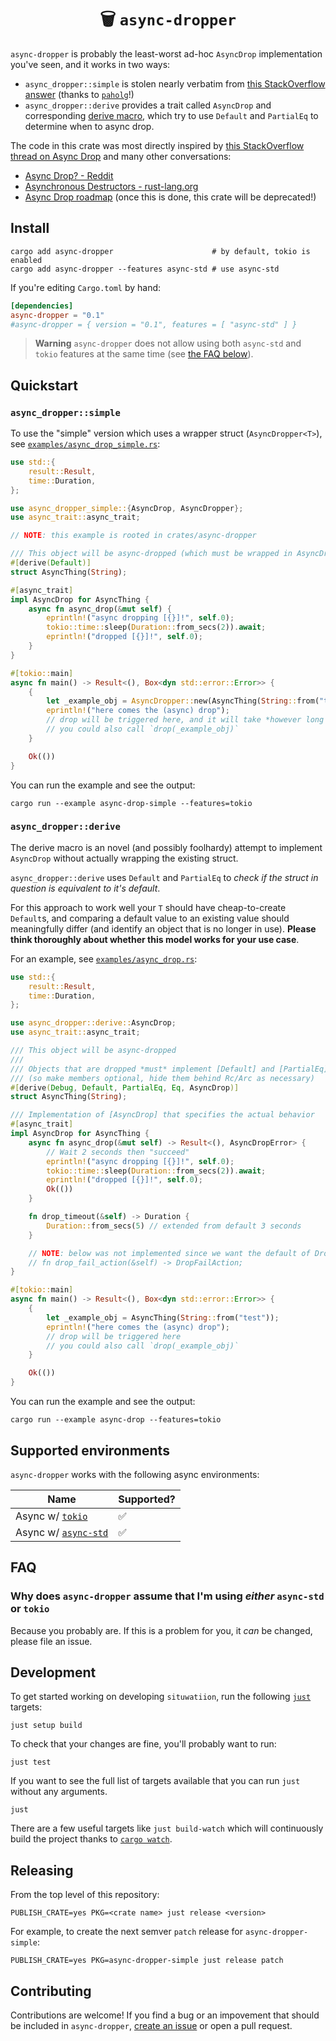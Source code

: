 <h1 align="center">🗑  <code>async-dropper</code></h1>

`async-dropper` is probably the least-worst ad-hoc `AsyncDrop` implementation you've seen, and it works in two ways:

- `async_dropper::simple` is stolen nearly verbatim from [this StackOverflow answer](https://stackoverflow.com/a/75584109) (thanks to [`paholg`](https://stackoverflow.com/users/2977291/paholg)!)
- `async_dropper::derive` provides a trait called `AsyncDrop` and corresponding [derive macro][rust-derive-macro], which try to use `Default` and `PartialEq` to determine when to async drop.

The code in this crate was most directly inspired by [this StackOverflow thread on Async Drop](https://stackoverflow.com/questions/71541765/rust-async-drop) and many other conversations:

- [Async Drop? - Reddit](https://www.reddit.com/r/rust/comments/vckd9h/async_drop/)
- [Asynchronous Destructors - rust-lang.org](https://internals.rust-lang.org/t/asynchronous-destructors/11127)
- [Async Drop roadmap](https://rust-lang.github.io/async-fundamentals-initiative/roadmap/async_drop.html) (once this is done, this crate will be deprecated!)

[rust-derive-macro]: https://doc.rust-lang.org/reference/procedural-macros.html#derive-macros

## Install

```console
cargo add async-dropper                      # by default, tokio is enabled
cargo add async-dropper --features async-std # use async-std
```

If you're editing `Cargo.toml` by hand:

```toml
[dependencies]
async-dropper = "0.1"
#async-dropper = { version = "0.1", features = [ "async-std" ] }
```

> **Warning**
> `async-dropper` does not allow using both `async-std` and `tokio` features at the same time (see [the FAQ below](#FAQ)).

## Quickstart

### `async_dropper::simple`

To use the "simple" version which uses a wrapper struct (`AsyncDropper<T>`), see [`examples/async_drop_simple.rs`](./examples/async_drop_simple.rs):

```rust
use std::{
    result::Result,
    time::Duration,
};

use async_dropper_simple::{AsyncDrop, AsyncDropper};
use async_trait::async_trait;

// NOTE: this example is rooted in crates/async-dropper

/// This object will be async-dropped (which must be wrapped in AsyncDropper)
#[derive(Default)]
struct AsyncThing(String);

#[async_trait]
impl AsyncDrop for AsyncThing {
    async fn async_drop(&mut self) {
        eprintln!("async dropping [{}]!", self.0);
        tokio::time::sleep(Duration::from_secs(2)).await;
        eprintln!("dropped [{}]!", self.0);
    }
}

#[tokio::main]
async fn main() -> Result<(), Box<dyn std::error::Error>> {
    {
        let _example_obj = AsyncDropper::new(AsyncThing(String::from("test")));
        eprintln!("here comes the (async) drop");
        // drop will be triggered here, and it will take *however long it takes*
        // you could also call `drop(_example_obj)`
    }

    Ok(())
}

```

You can run the example and see the output:

```console
cargo run --example async-drop-simple --features=tokio
```

### `async_dropper::derive`

The derive macro is an novel (and possibly foolhardy) attempt to implement `AsyncDrop` without actually wrapping the existing struct. 

`async_dropper::derive` uses `Default` and `PartialEq` to *check if the struct in question is equivalent to it's default*.

For this approach to work well your `T` should have cheap-to-create `Default`s, and comparing a default value to an existing value should meaningfully differ (and identify an object that is no longer in use). **Please think thoroughly about whether this model works for your use case**.

For an example, see [`examples/async_drop.rs`](./examples/async_drop.rs):

```rust
use std::{
    result::Result,
    time::Duration,
};

use async_dropper::derive::AsyncDrop;
use async_trait::async_trait;

/// This object will be async-dropped
///
/// Objects that are dropped *must* implement [Default] and [PartialEq]
/// (so make members optional, hide them behind Rc/Arc as necessary)
#[derive(Debug, Default, PartialEq, Eq, AsyncDrop)]
struct AsyncThing(String);

/// Implementation of [AsyncDrop] that specifies the actual behavior
#[async_trait]
impl AsyncDrop for AsyncThing {
    async fn async_drop(&mut self) -> Result<(), AsyncDropError> {
        // Wait 2 seconds then "succeed"
        eprintln!("async dropping [{}]!", self.0);
        tokio::time::sleep(Duration::from_secs(2)).await;
        eprintln!("dropped [{}]!", self.0);
        Ok(())
    }

    fn drop_timeout(&self) -> Duration {
        Duration::from_secs(5) // extended from default 3 seconds
    }

    // NOTE: below was not implemented since we want the default of DropFailAction::Contineue
    // fn drop_fail_action(&self) -> DropFailAction;
}

#[tokio::main]
async fn main() -> Result<(), Box<dyn std::error::Error>> {
    {
        let _example_obj = AsyncThing(String::from("test"));
        eprintln!("here comes the (async) drop");
        // drop will be triggered here
        // you could also call `drop(_example_obj)`
    }

    Ok(())
}
```

You can run the example and see the output:

```console
cargo run --example async-drop --features=tokio
```

## Supported environments

`async-dropper` works with the following async environments:

| Name                              | Supported? |
|-----------------------------------|------------|
| Async w/ [`tokio`][tokio]         | ✅         |
| Async w/ [`async-std`][async-std] | ✅         |

[tokio]: https://crates.io/crates/tokio
[async-std]: https://crates.io/crates/async-std

## FAQ

### Why does `async-dropper` assume that I'm using *either* `async-std` or `tokio`

Because you probably are. If this is a problem for you, it *can* be changed, please file an issue.

## Development

To get started working on developing `situwatiion`, run the following [`just`][just] targets:

```console
just setup build
```

To check that your changes are fine, you'll probably want to run:

```console
just test
```

If you want to see the full list of targets available that you can run `just` without any arguments.

```console
just
```

There are a few useful targets like `just build-watch` which will continuously build the project thanks to [`cargo watch`][cargo-watch].

[just]: https://github.com/casey/just
[cargo-watch]: https://crates.io/crates/cargo-watch

## Releasing

From the top level of this repository:

```console
PUBLISH_CRATE=yes PKG=<crate name> just release <version>
```

For example, to create the next semver `patch` release for `async-dropper-simple`:

```console
PUBLISH_CRATE=yes PKG=async-dropper-simple just release patch
```

## Contributing

Contributions are welcome! If you find a bug or an impovement that should be included in `async-dropper`, [create an issue](https://github.com/t3hmrman/async-dropper/issues) or open a pull request.
